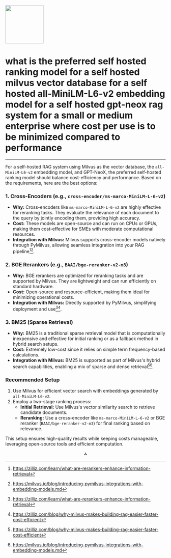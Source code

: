 <img src="https://r2cdn.perplexity.ai/pplx-full-logo-primary-dark%402x.png" class="logo" width="120"/>

# what is the preferred self hosted ranking model for a self hosted milvus vector database for a self hosted all-MiniLM-L6-v2 embedding model for a self hosted gpt-neox rag system for a small or medium enterprise where cost per use is to be minimized compared to performance

---
For a self-hosted RAG system using Milvus as the vector database, the `all-MiniLM-L6-v2` embedding model, and GPT-NeoX, the preferred self-hosted ranking model should balance cost-efficiency and performance. Based on the requirements, here are the best options:

### **1. Cross-Encoders (e.g., `cross-encoder/ms-marco-MiniLM-L-6-v2`)**

- **Why:** Cross-encoders like `ms-marco-MiniLM-L-6-v2` are highly effective for reranking tasks. They evaluate the relevance of each document to the query by jointly encoding them, providing high accuracy.
- **Cost:** These models are open-source and can run on CPUs or GPUs, making them cost-effective for SMEs with moderate computational resources.
- **Integration with Milvus:** Milvus supports cross-encoder models natively through PyMilvus, allowing seamless integration into your RAG pipeline[^1][^3].


### **2. BGE Rerankers (e.g., `BAAI/bge-reranker-v2-m3`)**

- **Why:** BGE rerankers are optimized for reranking tasks and are supported by Milvus. They are lightweight and can run efficiently on standard hardware.
- **Cost:** Open-source and resource-efficient, making them ideal for minimizing operational costs.
- **Integration with Milvus:** Directly supported by PyMilvus, simplifying deployment and use[^1][^2].


### **3. BM25 (Sparse Retrieval)**

- **Why:** BM25 is a traditional sparse retrieval model that is computationally inexpensive and effective for initial ranking or as a fallback method in hybrid search setups.
- **Cost:** Extremely low-cost since it relies on simple term frequency-based calculations.
- **Integration with Milvus:** BM25 is supported as part of Milvus's hybrid search capabilities, enabling a mix of sparse and dense retrieval[^2][^3].


### **Recommended Setup**

1. Use Milvus for efficient vector search with embeddings generated by `all-MiniLM-L6-v2`.
2. Employ a two-stage ranking process:
    - **Initial Retrieval:** Use Milvus's vector similarity search to retrieve candidate documents.
    - **Reranking:** Use a cross-encoder like `ms-marco-MiniLM-L-6-v2` or BGE reranker (`BAAI/bge-reranker-v2-m3`) for final ranking based on relevance.

This setup ensures high-quality results while keeping costs manageable, leveraging open-source tools and efficient computation.

<div style="text-align: center">⁂</div>

[^1]: https://zilliz.com/learn/what-are-rerankers-enhance-information-retrieval

[^2]: https://zilliz.com/blog/why-milvus-makes-building-rag-easier-faster-cost-efficient

[^3]: https://milvus.io/blog/introducing-pymilvus-integrations-with-embedding-models.md

[^4]: https://www.instaclustr.com/education/top-10-open-source-vector-databases/

[^5]: https://milvus.io/docs/multimodal_rag_with_milvus.md

[^6]: https://milvus.io

[^7]: https://milvus.io

[^8]: https://github.com/milvus-io/milvus/discussions/6302

[^9]: https://milvus.io/blog/how-to-get-the-right-vector-embeddings.md

[^10]: https://milvus.io/docs/how_to_enhance_your_rag.md

[^11]: https://www.reddit.com/r/vectordatabase/comments/170j6zd/my_strategy_for_picking_a_vector_database_a/

[^12]: https://github.com/milvus-io/bootcamp/blob/master/bootcamp/model/embedding_functions.ipynb

[^13]: https://writingmate.ai/blog/the-best-embedding-models

[^14]: https://zilliz.com/learn/an-ultimate-guide-to-vectorizing-structured-data

[^15]: http://doughanley.com/blogs/?post=embed

[^16]: https://www.reddit.com/r/vectordatabase/comments/1g5n6ez/migrating_from_opensearch_to_milvus_for_rag_is_it/

[^17]: https://www.cs.purdue.edu/homes/csjgwang/pubs/SIGMOD21_Milvus.pdf

[^18]: https://dulandissanayake.co.uk/posts/2024/vector_embeddings_milvus_part_1/

[^19]: https://www.linkedin.com/pulse/milvus-rag-using-query-simulated-responses-search-relevant-wan-1scue

[^20]: https://zilliz.com/learn/ranking-models-what-are-they-and-when-to-use-them

[^21]: https://huggingface.co/sentence-transformers/all-MiniLM-L6-v2

[^22]: https://www.reddit.com/r/selfhosted/comments/o04jos/open_source_vector_database_to_support/

[^23]: https://github.com/milvus-io/milvus

[^24]: https://www.reddit.com/r/vectordatabase/comments/1dcvyrm/choosing_a_vector_db_for_100_million_pages_of/

[^25]: https://community.openai.com/t/best-vector-database-to-use-with-rag/615350

[^26]: https://www.digitalocean.com/community/conceptual-articles/how-to-choose-the-right-vector-database

[^27]: https://www.reddit.com/r/vectordatabase/comments/175h5rp/recommendations_for_cpubased_realtime_vector/

[^28]: https://news.ycombinator.com/item?id=37764489

[^29]: https://www.assembled.com/blog/better-rag-results-with-reciprocal-rank-fusion-and-hybrid-search

[^30]: https://milvus.io/docs/reranking.md

[^31]: https://zilliz.com/learn/what-are-rerankers-enhance-information-retrieval

[^32]: https://www.galileo.ai/blog/mastering-rag-choosing-the-perfect-vector-database

[^33]: https://www.sbert.net/docs/sentence_transformer/pretrained_models.html

